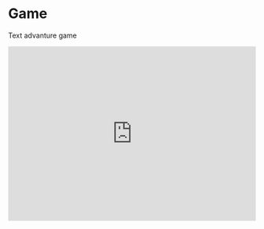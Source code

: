 # Game
Text advanture game
<iframe src="https://trinket.io/embed/python/7419545d17?runMode=console" width="100%" height="356" frameborder="0" marginwidth="0" marginheight="0" allowfullscreen></iframe>
